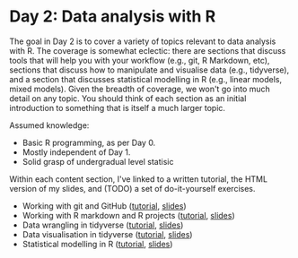 # Day 2: Data analysis with R

The goal in Day 2 is to cover a variety of topics relevant to data analysis with R. The coverage is somewhat eclectic: there are sections that discuss tools that will help you with your workflow (e.g., git, R Markdown, etc), sections that discuss how to manipulate and visualise data (e.g., tidyverse), and a section that discusses statistical modelling in R (e.g., linear models, mixed models). Given the breadth of coverage, we won't go into much detail on any topic. You should think of each section as an initial introduction to something that is itself a much larger topic.

Assumed knowledge:

- Basic R programming, as per Day 0.
- Mostly independent of Day 1.
- Solid grasp of undergradual level statisic

Within each content section, I've linked to a written tutorial, the HTML version of my slides, and (TODO) a set of do-it-yourself exercises.

- Working with git and GitHub ([tutorial](git-notes.md), [slides](git-slides.html))
- Working with R markdown and R projects ([tutorial](rproj-notes.md), [slides](rproj-slides.html))
- Data wrangling in tidyverse ([tutorial](dplyr-notes.md), [slides](dplyr-slides.html))
- Data visualisation in tidyverse ([tutorial](ggplot-notes.md), [slides](ggplot-slides.html))
- Statistical modelling in R ([tutorial](stats-notes.md), [slides](stats-slides.html))

